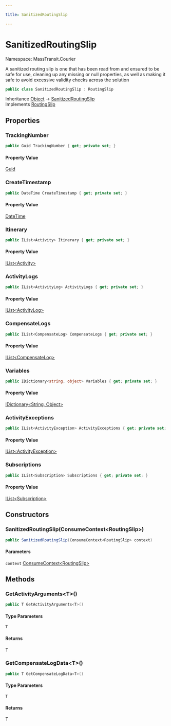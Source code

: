 ```yaml
---

title: SanitizedRoutingSlip

---
```


# SanitizedRoutingSlip

Namespace: MassTransit.Courier

A sanitized routing slip is one that has been read from and ensured to be safe for use, cleaning up any
 missing or null properties, as well as making it safe to avoid excessive validity checks across the solution

```csharp
public class SanitizedRoutingSlip : RoutingSlip
```

Inheritance [Object](https://learn.microsoft.com/en-us/dotnet/api/system.object) → [SanitizedRoutingSlip](../masstransit-courier/sanitizedroutingslip)<br/>
Implements [RoutingSlip](../../masstransit-abstractions/masstransit-courier-contracts/routingslip)

## Properties

### **TrackingNumber**

```csharp
public Guid TrackingNumber { get; private set; }
```

#### Property Value

[Guid](https://learn.microsoft.com/en-us/dotnet/api/system.guid)<br/>

### **CreateTimestamp**

```csharp
public DateTime CreateTimestamp { get; private set; }
```

#### Property Value

[DateTime](https://learn.microsoft.com/en-us/dotnet/api/system.datetime)<br/>

### **Itinerary**

```csharp
public IList<Activity> Itinerary { get; private set; }
```

#### Property Value

[IList\<Activity\>](https://learn.microsoft.com/en-us/dotnet/api/system.collections.generic.ilist-1)<br/>

### **ActivityLogs**

```csharp
public IList<ActivityLog> ActivityLogs { get; private set; }
```

#### Property Value

[IList\<ActivityLog\>](https://learn.microsoft.com/en-us/dotnet/api/system.collections.generic.ilist-1)<br/>

### **CompensateLogs**

```csharp
public IList<CompensateLog> CompensateLogs { get; private set; }
```

#### Property Value

[IList\<CompensateLog\>](https://learn.microsoft.com/en-us/dotnet/api/system.collections.generic.ilist-1)<br/>

### **Variables**

```csharp
public IDictionary<string, object> Variables { get; private set; }
```

#### Property Value

[IDictionary\<String, Object\>](https://learn.microsoft.com/en-us/dotnet/api/system.collections.generic.idictionary-2)<br/>

### **ActivityExceptions**

```csharp
public IList<ActivityException> ActivityExceptions { get; private set; }
```

#### Property Value

[IList\<ActivityException\>](https://learn.microsoft.com/en-us/dotnet/api/system.collections.generic.ilist-1)<br/>

### **Subscriptions**

```csharp
public IList<Subscription> Subscriptions { get; private set; }
```

#### Property Value

[IList\<Subscription\>](https://learn.microsoft.com/en-us/dotnet/api/system.collections.generic.ilist-1)<br/>

## Constructors

### **SanitizedRoutingSlip(ConsumeContext\<RoutingSlip\>)**

```csharp
public SanitizedRoutingSlip(ConsumeContext<RoutingSlip> context)
```

#### Parameters

`context` [ConsumeContext\<RoutingSlip\>](../../masstransit-abstractions/masstransit/consumecontext-1)<br/>

## Methods

### **GetActivityArguments\<T\>()**

```csharp
public T GetActivityArguments<T>()
```

#### Type Parameters

`T`<br/>

#### Returns

T<br/>

### **GetCompensateLogData\<T\>()**

```csharp
public T GetCompensateLogData<T>()
```

#### Type Parameters

`T`<br/>

#### Returns

T<br/>
